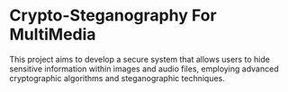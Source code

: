# Crypto-Steganography For MultiMedia

This project aims to develop a secure system that allows users to hide sensitive information within images and audio files, employing advanced cryptographic algorithms and steganographic techniques.
